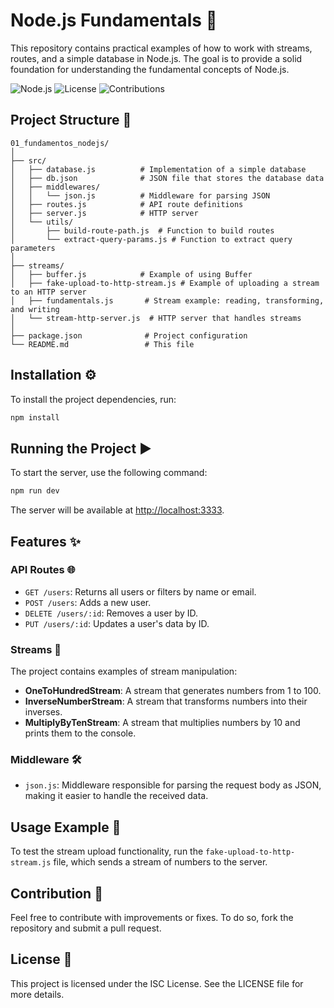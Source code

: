 # Node.js Fundamentals 🚀

This repository contains practical examples of how to work with streams, routes, and a simple database in Node.js. The goal is to provide a solid foundation for understanding the fundamental concepts of Node.js.

![Node.js](https://img.shields.io/badge/Node.js-16.x-brightgreen) ![License](https://img.shields.io/badge/license-ISC-blue) ![Contributions](https://img.shields.io/badge/contributions-welcome-orange)

## Project Structure 📂

```
01_fundamentos_nodejs/
│
├── src/
│   ├── database.js          # Implementation of a simple database
│   ├── db.json              # JSON file that stores the database data
│   ├── middlewares/
│   │   └── json.js          # Middleware for parsing JSON
│   ├── routes.js            # API route definitions
│   ├── server.js            # HTTP server
│   └── utils/
│       ├── build-route-path.js  # Function to build routes
│       └── extract-query-params.js # Function to extract query parameters
│
├── streams/
│   ├── buffer.js            # Example of using Buffer
│   ├── fake-upload-to-http-stream.js # Example of uploading a stream to an HTTP server
│   ├── fundamentals.js       # Stream example: reading, transforming, and writing
│   └── stream-http-server.js  # HTTP server that handles streams
│
├── package.json              # Project configuration
└── README.md                 # This file
```

## Installation ⚙️

To install the project dependencies, run:

```bash
npm install
```

## Running the Project ▶️

To start the server, use the following command:

```bash
npm run dev
```

The server will be available at [http://localhost:3333](http://localhost:3333).

## Features ✨

### API Routes 🌐

- `GET /users`: Returns all users or filters by name or email.
- `POST /users`: Adds a new user.
- `DELETE /users/:id`: Removes a user by ID.
- `PUT /users/:id`: Updates a user's data by ID.

### Streams 🔄

The project contains examples of stream manipulation:

- **OneToHundredStream**: A stream that generates numbers from 1 to 100.
- **InverseNumberStream**: A stream that transforms numbers into their inverses.
- **MultiplyByTenStream**: A stream that multiplies numbers by 10 and prints them to the console.

### Middleware 🛠️

- `json.js`: Middleware responsible for parsing the request body as JSON, making it easier to handle the received data.

## Usage Example 🎯

To test the stream upload functionality, run the `fake-upload-to-http-stream.js` file, which sends a stream of numbers to the server.

## Contribution 🤝

Feel free to contribute with improvements or fixes. To do so, fork the repository and submit a pull request.

## License 📜

This project is licensed under the ISC License. See the LICENSE file for more details.
